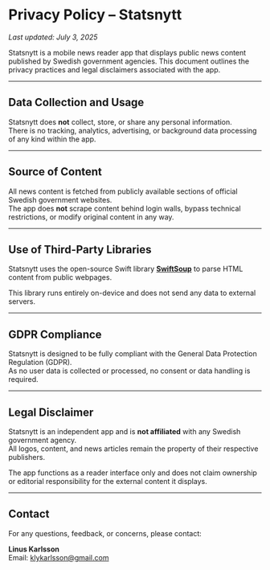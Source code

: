 # Privacy Policy – Statsnytt

_Last updated: July 3, 2025_

Statsnytt is a mobile news reader app that displays public news content published by Swedish government agencies. This document outlines the privacy practices and legal disclaimers associated with the app.

---

## Data Collection and Usage

Statsnytt does **not** collect, store, or share any personal information.  
There is no tracking, analytics, advertising, or background data processing of any kind within the app.

---

## Source of Content

All news content is fetched from publicly available sections of official Swedish government websites.  
The app does **not** scrape content behind login walls, bypass technical restrictions, or modify original content in any way.

---

## Use of Third-Party Libraries

Statsnytt uses the open-source Swift library **[SwiftSoup](https://github.com/scinfu/SwiftSoup)** to parse HTML content from public webpages.

This library runs entirely on-device and does not send any data to external servers.

---

## GDPR Compliance

Statsnytt is designed to be fully compliant with the General Data Protection Regulation (GDPR).  
As no user data is collected or processed, no consent or data handling is required.

---

## Legal Disclaimer

Statsnytt is an independent app and is **not affiliated** with any Swedish government agency.  
All logos, content, and news articles remain the property of their respective publishers.

The app functions as a reader interface only and does not claim ownership or editorial responsibility for the external content it displays.

---

## Contact

For any questions, feedback, or concerns, please contact:

**Linus Karlsson**  
Email: klykarlsson@gmail.com
